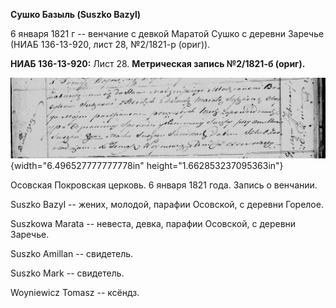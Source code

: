 **Сушко Базыль (Suszko Bazyl)**

6 января 1821 г -- венчание с девкой Маратой Сушко с деревни Заречье
(НИАБ 136-13-920, лист 28, №2/1821-р (ориг)).

**НИАБ 136-13-920:** Лист 28. **Метрическая запись №2/1821-б (ориг).**

![](./media/59f654d9a890e7245612f798d8c303d7112d0dd2.png){width="6.496527777777778in"
height="1.662853237095363in"}

Осовская Покровская церковь. 6 января 1821 года. Запись о венчании.

Suszko Bazyl -- жених, молодой, парафии Осовской, с деревни Горелое.

Suszkowa Marata -- невеста, девка, парафии Осовской, с деревни Заречье.

Suszko Amillan -- свидетель.

Suszko Mark -- свидетель.

Woyniewicz Tomasz -- ксёндз.
